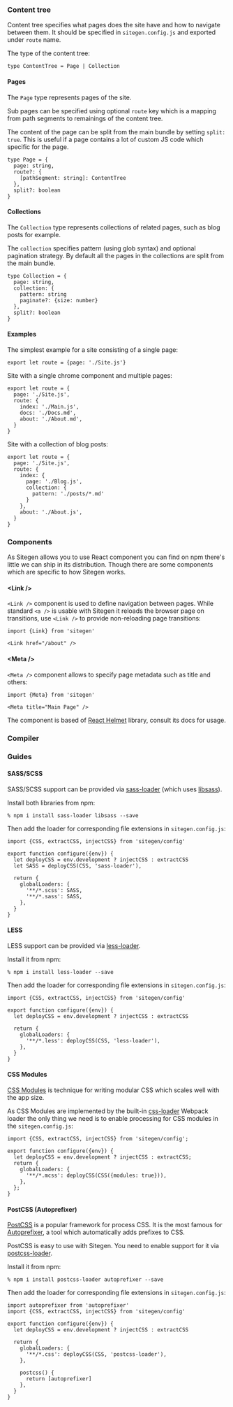 ### Content tree

Content tree specifies what pages does the site have and how to navigate between
them. It should be specified in `sitegen.config.js` and exported under `route`
name.

The type of the content tree:

```
type ContentTree = Page | Collection
```

#### Pages

The `Page` type represents pages of the site.

Sub pages can be specified using optional `route` key which is a mapping from
path segments to remainings of the content tree.

The content of the page can be split from the main bundle by setting `split:
true`. This is useful if a page contains a lot of custom JS code which specific
for the page.

```
type Page = {
  page: string,
  route?: {
    [pathSegment: string]: ContentTree
  },
  split?: boolean
}
```

#### Collections

The `Collection` type represents collections of related pages, such as blog
posts for example.

The `collection` specifies pattern (using glob syntax) and optional pagination
strategy. By default all the pages in the collections are split from the main
bundle.

```
type Collection = {
  page: string,
  collection: {
    pattern: string
    paginate?: {size: number}
  },
  split?: boolean
}
```

#### Examples

The simplest example for a site consisting of a single page:

```
export let route = {page: './Site.js'}
```

Site with a single chrome component and multiple pages:

```
export let route = {
  page: './Site.js',
  route: {
    index: './Main.js',
    docs: './Docs.md',
    about: './About.md',
  }
}
```

Site with a collection of blog posts:

```
export let route = {
  page: './Site.js',
  route: {
    index: {
      page: './Blog.js',
      collection: {
        pattern: './posts/*.md'
      }
    },
    about: './About.js',
  }
}
```

### Components

As Sitegen allows you to use React component you can find on npm there's little
we can ship in its distribution. Though there are some components which are
specific to how Sitegen works.

#### &lt;Link /&gt;

`<Link />` component is used to define navigation between pages. While standard
`<a />` is usable with Sitegen it reloads the browser page on transitions, use
`<Link />` to provide non-reloading page transitions:

```
import {Link} from 'sitegen'

<Link href="/about" />
```

#### &lt;Meta /&gt;

`<Meta />` component allows to specify page metadata such as title and others:

```
import {Meta} from 'sitegen'

<Meta title="Main Page" />
```

The component is based of [React Helmet][] library, consult its docs for usage.

[React Helmet]: https://github.com/nfl/react-helmet

### Compiler

### Guides

#### SASS/SCSS

SASS/SCSS support can be provided via [sass-loader][] (which uses [libsass][]).

Install both libraries from npm:

```
% npm i install sass-loader libsass --save
```

Then add the loader for corresponding file extensions in `sitegen.config.js`:

```
import {CSS, extractCSS, injectCSS} from 'sitegen/config'

export function configure({env}) {
  let deployCSS = env.development ? injectCSS : extractCSS
  let SASS = deployCSS(CSS, 'sass-loader'),

  return {
    globalLoaders: {
      '**/*.scss': SASS,
      '**/*.sass': SASS,
    },
  }
}
```

[sass-loader]: https://github.com/jtangelder/sass-loader
[libsass]: https://github.com/sass/libsass

#### LESS

LESS support can be provided via [less-loader][].

Install it from npm:

```
% npm i install less-loader --save
```

Then add the loader for corresponding file extensions in `sitegen.config.js`:

```
import {CSS, extractCSS, injectCSS} from 'sitegen/config'

export function configure({env}) {
  let deployCSS = env.development ? injectCSS : extractCSS

  return {
    globalLoaders: {
      '**/*.less': deployCSS(CSS, 'less-loader'),
    },
  }
}
```

[less-loader]: https://github.com/webpack/less-loader

#### CSS Modules

[CSS Modules][] is technique for writing modular CSS which scales well with the
app size.

As CSS Modules are implemented by the built-in [css-loader][] Webpack loader the
only thing we need is to enable processing for CSS modules in the
`sitegen.config.js`:

```
import {CSS, extractCSS, injectCSS} from 'sitegen/config';

export function configure({env}) {
  let deployCSS = env.development ? injectCSS : extractCSS;
  return {
    globalLoaders: {
      '**/*.mcss': deployCSS(CSS({modules: true})),
    },
  };
}
```

[CSS Modules]: https://github.com/css-modules/css-modules
[css-loader]: https://github.com/webpack/css-loader

#### PostCSS (Autoprefixer)

[PostCSS][] is a popular framework for process CSS. It is the most famous for
[Autoprefixer][], a tool which automatically adds prefixes to CSS.

PostCSS is easy to use with Sitegen. You need to enable support for it via
[postcss-loader][].

Install it from npm:

```
% npm i install postcss-loader autoprefixer --save
```

Then add the loader for corresponding file extensions in `sitegen.config.js`:

```
import autoprefixer from 'autoprefixer'
import {CSS, extractCSS, injectCSS} from 'sitegen/config'

export function configure({env}) {
  let deployCSS = env.development ? injectCSS : extractCSS

  return {
    globalLoaders: {
      '**/*.css': deployCSS(CSS, 'postcss-loader'),
    },

    postcss() {
      return [autoprefixer]
    },
  }
}
```

[PostCSS]: http://postcss.org/
[Autoprefixer]: https://github.com/postcss/autoprefixer
[postcss-loader]: https://github.com/postcss/postcss-loader
